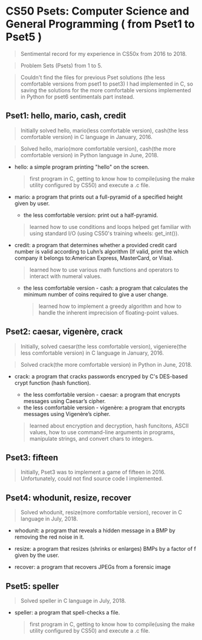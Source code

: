 # CS50 Psets: Computer Science and General Programming ( from Pset1 to Pset5 )

> Sentimental record for my experience in CS50x from 2016 to 2018.

> Problem Sets (Psets) from 1 to 5.

> Couldn't find the files for previous Pset solutions (the less comfortable versions from pset1 to pset3) I had implemented in C, so saving the solutions for the more comfortable versions implemented in Python for pset6 sentimentals part instead.


## Pset1: hello, mario, cash, credit
> Initially solved hello, mario(less comfortable version), cash(the less comfortable version) in C language in January, 2016.

> Solved hello, mario(more comfortable version), cash(the more comfortable version) in Python language in June, 2018.

- hello: a simple program printing "hello" on the screen.
  > first program in C, getting to know how to compile(using the make utility configured by CS50) and execute a .c file.
  
- mario: a program that prints out a full-pyramid of a specified height given by user.
    - the less comfortable version: print out a half-pyramid.
  > learned how to use conditions and loops
  > helped get familiar with using standard I/O (using CS50's training wheels: get_int()).
  
- credit: a program that determines whether a provided credit card number is valid according to Luhn’s algorithm (If valid, print the which company it belongs to:American Express, MasterCard, or Visa).
  > learned how to use various math functions and operators to interact with numeral values.
  
    - the less comfortable version - cash: a program that calculates the minimum number of coins required to give a user change.
    
      > learned how to implement a greedy algorithm and how to handle the inherent imprecision of floating-point values.

## Pset2: caesar, vigenère, crack
> Initially, solved caesar(the less comfortable version), vigeniere(the less comfortable version) in C language in January, 2016.

> Solved crack(the more comfortable version) in Python in June, 2018.

- crack: a program that cracks passwords encryped by C's DES-based crypt function (hash function).
    - the less comfortable version - caesar: a program that encrypts messages using Caesar’s cipher.
    - the less comfortable version - vigenère: a program that encrypts messages using Vigenère’s cipher.
    
  > learned about encryption and decryption, hash funcitons, ASCII values, how to use command-line arguments in programs, manipulate strings, and convert chars to integers.
      
## Pset3: fifteen
> Initially, Pset3 was to implement a game of fifteen in 2016. Unfortunately, could not find source code I implemented.

## Pset4: whodunit, resize, recover
> Solved whodunit, resize(more comfortable version), recover in C language in July, 2018.

- whodunit: a program that reveals a hidden message in a BMP by removing the red noise in it.
  > 
  
- resize: a program that resizes (shrinks or enlarges) BMPs by a factor of f given by the user.
  > 
  
- recover: a program that recovers JPEGs from a forensic image
  > 
  
## Pset5: speller
> Solved speller in C language in July, 2018.

- speller: a program that spell-checks a file.
  > first program in C, getting to know how to compile(using the make utility configured by CS50) and execute a .c file.
